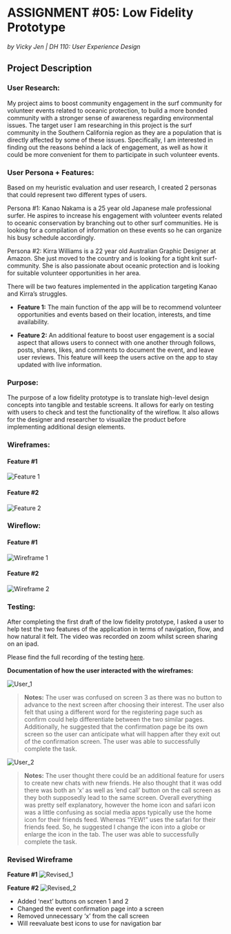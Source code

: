 # ASSIGNMENT #05: Low Fidelity Prototype
_by Vicky Jen | DH 110: User Experience Design_


## Project Description


### User Research:
My project aims to boost community engagement in the surf community for volunteer events related to oceanic protection, to build a more bonded community with a stronger sense of awareness regarding environmental issues. The target user I am researching in this project is the surf community in the Southern California region as they are a population that is directly affected by some of these issues. Specifically, I am interested in finding out the reasons behind a lack of engagement, as well as how it could be more convenient for them to participate in such volunteer events. 


### User Persona + Features:
Based on my heuristic evaluation and user research, I created 2 personas that could represent two different types of users. 


Persona #1: Kanao Nakama is a 25 year old Japanese male professional surfer. He aspires to increase his engagement with volunteer events related to oceanic conservation by branching out to other surf communities. He is looking for a compilation of information on these events so he can organize his busy schedule accordingly.


Persona #2: Kirra Williams is a 22 year old Australian Graphic Designer at Amazon. She just moved to the country and is looking for a tight knit surf-community. She is also passionate about oceanic protection and is looking for suitable volunteer opportunities in her area. 


There will be two features implemented in the application targeting Kanao and Kirra’s struggles. 


- **Feature 1:** The main function of the app will be to recommend volunteer opportunities and events based on their location, interests, and time availability. 


- **Feature 2:** An additional feature to boost user engagement is a social aspect that allows users to connect with one another through follows, posts, shares, likes, and comments to document the event, and leave user reviews. This feature will keep the users active on the app to stay updated with live information. 


### Purpose:
The purpose of a low fidelity prototype is to translate high-level design concepts into tangible and testable screens. It allows for early on testing with users to check and test the functionality of the wireflow. It also allows for the designer and researcher to visualize the product before implementing additional design elements. 


### Wireframes:
#### Feature #1
![Feature 1](./images/Feature_1.png)
#### Feature #2
![Feature 2](./images/Feature_2.png)


### Wireflow:
#### Feature #1
![Wireframe 1](./images/Wireframe_1.png)
#### Feature #2
![Wireframe 2](./images/Wireframe_2.png)


### Testing:
After completing the first draft of the low fidelity prototype, I asked a user to help test the two features of the application in terms of navigation, flow, and how natural it felt. The video was recorded on zoom whilst screen sharing on an ipad.


Please find the full recording of the testing [here](https://drive.google.com/file/d/1thi95iwfNH1Rjo90ijREl1spQg0qQb9l/view?usp=sharing). 


**Documentation of how the user interacted with the wireframes:**


![User_1](./images/User_1.png)


> **Notes:** The user was confused on screen 3 as there was no button to advance to the next screen after choosing their interest. The user also felt that using a different word for the registering page such as confirm could help differentiate between the two similar pages. Additionally, he suggested that the confirmation page be its own screen so the user can anticipate what will happen after they exit out of the confirmation screen. The user was able to successfully complete the task.


![User_2](./images/User_2.png)


> **Notes:** The user thought there could be an additional feature for users to create new chats with new friends. He also thought that it was odd there was both an ‘x’ as well as ‘end call’ button on the call screen as they both supposedly lead to the same screen. Overall everything was pretty self explanatory, however the home icon and safari icon was a little confusing as social media apps typically use the home icon for their friends feed. Whereas “YEW!” uses the safari for their friends feed. So, he suggested I change the icon into a globe or enlarge the icon in the tab. The user was able to successfully complete the task.

### Revised Wireframe

**Feature #1**
![Revised_1](./images/Revised_1.png)

**Feature #2**
![Revised_2](./images/Revised_2.png)

- Added ‘next’ buttons on screen 1 and 2 
- Changed the event confirmation page into a screen
- Removed unnecessary ‘x’ from the call screen
- Will reevaluate best icons to use for navigation bar
